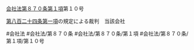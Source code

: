 [会社法第８７０条第１項](会社法＿＿＿＿第８７０条第１項)第１０号

[第八百二十四条第一項](会社法＿＿＿＿第８２４条第１項)の規定による裁判　当該会社


#会社法
#会社法/第８７０条
#会社法/第８７０条/第１項
#会社法/第８７０条/第１項/第１０号
